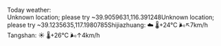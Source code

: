 Today weather:  
Unknown location; please try ~39.9059631,116.391248Unknown location; please try ~39.1235635,117.1980785Shijiazhuang: ☁️   🌡️+24°C 🌬️↖7km/h  
Tangshan: ☀️   🌡️+26°C 🌬️↑4km/h  
